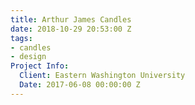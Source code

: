 ```yaml
---
title: Arthur James Candles
date: 2018-10-29 20:53:00 Z
tags:
- candles
- design
Project Info:
  Client: Eastern Washington University
  Date: 2017-06-08 00:00:00 Z
---
```


